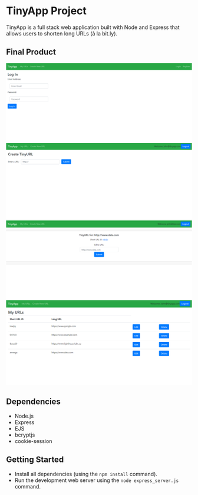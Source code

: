 # TinyApp Project

TinyApp is a full stack web application built with Node and Express that allows users to shorten long URLs (à la bit.ly).

## Final Product

!["Login Page"](https://github.com/jes2806/tinyapp/blob/master/docs/login.png?raw=true)
!["Create new URL"](https://github.com/jes2806/tinyapp/blob/master/docs/newurls.png?raw=true)
![Edit a link](https://github.com/jes2806/tinyapp/blob/master/docs/tinylink.png?raw=true)
!["URL List"](https://github.com/jes2806/tinyapp/blob/master/docs/urls-page.png?raw=true)

## Dependencies

- Node.js
- Express
- EJS
- bcryptjs
- cookie-session

## Getting Started

- Install all dependencies (using the `npm install` command).
- Run the development web server using the `node express_server.js` command.
